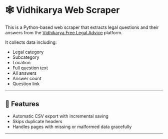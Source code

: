 # 🕸️ Vidhikarya Web Scraper

This is a Python-based web scraper that extracts legal questions and their answers from the [Vidhikarya Free Legal Advice](https://www.vidhikarya.com/free-legal-advice) platform.

It collects data including:
- Legal category
- Subcategory
- Location
- Full question text
- All answers
- Answer count
- Question link

---

## 🚀 Features

- Automatic CSV export with incremental saving
- Skips duplicate headers
- Handles pages with missing or malformed data gracefully

---
